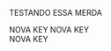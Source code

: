 <article class="markdown-body entry-content container-lg" itemprop="text"><p dir="auto">TESTANDO ESSA MERDA</p>
NOVA KEY
NOVA KEY
</article>NOVA KEY